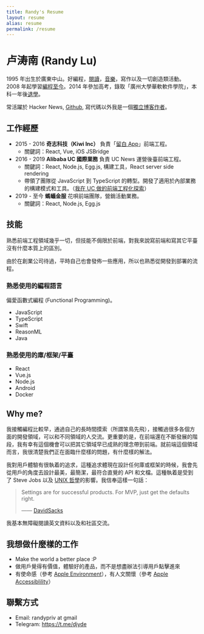 ```yaml
---
title: Randy's Resume
layout: resume
alias: resume
permalink: /resume
---
```


# 卢涛南 (Randy Lu)

1995 年出生於廣東中山。好編程，[閱讀](https://lutaonan.com/readings)，[音樂](https://space.bilibili.com/20931693)，寫作以及一切創造類活動。2008 年起學習[編程至今](https://lutaonan.com/blog/my-coding-road)。2014 年參加高考，錄取「廣州大學華軟軟件學院」，本科一年後[退學](/blog/one-year-after-dropping-out-of-school)。

常活躍於 Hacker News, [Github](https://github.com/djyde), 寫代碼以外我是一個[獨立博客作者](https://lutaonan.com)。

## 工作經歷

- 2015 - 2016 **奇志科技（Kiwi Inc）** 負責「[留白 App](https://apps.apple.com/cn/app/%E7%95%99%E7%99%BD-white/id991496266)」前端工程。
  - 關鍵詞：React, Vue, iOS JSBridge
- 2016 - 2019 **Alibaba UC 國際業務** 負責 UC News 運營後臺前端工程。
  - 關鍵詞：React, Node.js, Egg.js, 構建工具，React server side rendering
  - 帶領了團隊從 JavaScript 到 TypeScript 的轉型。開發了適用於內部業務的構建模式和工具。（[我在 UC 做的前端工程化探索](https://lutaonan.com/blog/what-i-have-done-at-UC)）
- 2019 - 至今 **螞蟻金服** 花唄前端團隊，營銷活動業務。
  - 關鍵詞：React, Node.js, Egg.js

## 技能

熟悉前端工程領域幾乎一切，但技能不侷限於前端，對我來說寫前端和寫其它平臺沒有什麼本質上的區別。

由於在創業公司待過，平時自己也會發佈一些應用，所以也熟悉從開發到部署的流程。

### 熟悉使用的編程語言

偏愛函數式編程 (Functional Programming)。

- JavaScript
- TypeScript
- Swift
- ReasonML
- Java

### 熟悉使用的庫/框架/平臺

- React
- Vue.js
- Node.js
- Android
- Docker

## Why me?

我接觸編程比較早，通過自己的長時間摸索（所謂笨鳥先飛），接觸過很多各個方面的開發領域，可以和不同領域的人交流。更重要的是，在前端還在不斷發展的階段，我有幸有這個機會可以把其它領域早已成熟的理念帶到前端。就前端這個領域而言，我很清楚我們正在面臨什麼樣的問題，有什麼樣的解法。

我對用戶體驗有很執着的追求，這種追求體現在設計任何庫或框架的時候，我會先從用戶的角度去設計最美，最簡潔，最符合直覺的 API 和文檔。這種執着是受到了 Steve Jobs 以及 [UNIX 哲學](https://www.wikiwand.com/en/Unix_philosophy)的影響。我信奉這樣一句話：
 
> Settings are for successful products. For MVP, just get the defaults right.
>
> —— [DavidSacks](https://twitter.com/DavidSacks/status/1172978856883417088)

我基本無障礙閱讀英文資料以及和社區交流。

## 我想做什麼樣的工作

- Make the world a better place :P
- 做用戶覺得有價值，體驗好的產品，而不是想盡辦法引導用戶點擊進來
- 有使命感（參考 [Apple Environment](https://www.apple.com/hk/environment/)），有人文關懷（參考 [Apple Accessiblility](https://www.apple.com/hk/accessibility/)）


## 聯繫方式

- Email: randypriv at gmail
- Telegram: https://t.me/djyde
